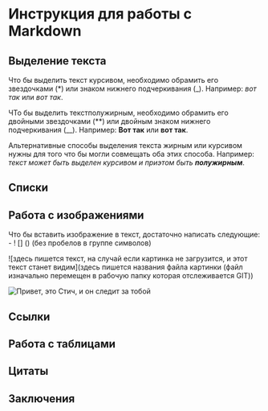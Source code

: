 # Инструкция для работы с Markdown

## Выделение текста

Что бы выделить текст курсивом, необходимо обрамить его звездочками (*) или знаком нижнего подчеркивания (_). 
Например: *вот так* или _вот так_. 

ЧТо бы выделить текстполужирным, необходимо обрамить его двойными звездочками (**) или двойным знаком нижнего подчеркивания (__). Например: **Вот так** или __вот так__.

Альтернативные способы выделения текста жирным или курсивом нужны для того что бы могли совмещать оба этих способа. Например:
_текст может быть выделен курсивом и приэтом быть **полужирным**_.




## Списки

## Работа с изображениями

Что бы вставить изображение в текст, достаточно написать следующие: - ! [] () (без пробелов в группе символов)

![здесь пишется текст, на случай если картинка не загрузится, и этот текст станет видим](здесь пишется названия файла картинки (файл изначально перемещен в рабочую папку которая отслеживается GIT)) 

![Привет, это Стич, и он следит за тобой](Stich.jpg)

## Ссылки

## Работа с таблицами

## Цитаты 

## Заключения

